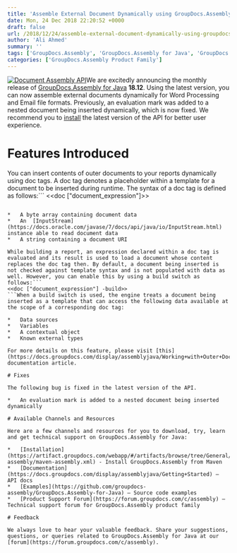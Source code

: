 ```yaml
---
title: 'Assemble External Document Dynamically using GroupDocs.Assembly for Java 18.12'
date: Mon, 24 Dec 2018 22:20:52 +0000
draft: false
url: /2018/12/24/assemble-external-document-dynamically-using-groupdocs.assembly-java-18.12/
author: 'Ali Ahmed'
summary: ''
tags: ['GroupDocs.Assembly', 'GroupDocs.Assembly for Java', 'GroupDocs.Assembly for Java Releases']
categories: ['GroupDocs.Assembly Product Family']
---
```


[![Document Assembly API](http://blog.groupdocs.com/wp-content/uploads/sites/4/2017/03/groupdocs-assembly-java-1.png)](https://www.groupdocs.com/products/assembly/java)We are excitedly announcing the monthly release of [GroupDocs.Assembly for Java](https://products.groupdocs.com/assembly/java) **18.12**. Using the latest version, you can now assemble external documents dynamically for Word Processing and Email file formats. Previously, an evaluation mark was added to a nested document being inserted dynamically, which is now fixed. We recommend you to [install](https://artifact.groupdocs.com/webapp/#/artifacts/browse/tree/General/repo/com/groupdocs/groupdocs-assembly/maven-assembly.xml) the latest version of the API for better user experience.

# Features Introduced

You can insert contents of outer documents to your reports dynamically using doc tags. A doc tag denotes a placeholder within a template for a document to be inserted during runtime. The syntax of a doc tag is defined as follows:```
<<doc ["document_expression"]>> 
```An expression declared within a doc tag is used by the engine to load a document to be inserted during runtime. The expression must return a value of one of the following types:

*   A byte array containing document data
*   An  [InputStream](https://docs.oracle.com/javase/7/docs/api/java/io/InputStream.html) instance able to read document data
*   A string containing a document URI

While building a report, an expression declared within a doc tag is evaluated and its result is used to load a document whose content replaces the doc tag then. By default, a document being inserted is not checked against template syntax and is not populated with data as well. However, you can enable this by using a build switch as follows:```
<<doc ["document_expression"] -build>> 
```When a build switch is used, the engine treats a document being inserted as a template that can access the following data available at the scope of a corresponding doc tag:

*   Data sources
*   Variables
*   A contextual object
*   Known external types

For more details on this feature, please visit [this](https://docs.groupdocs.com/display/assemblyjava/Working+with+Outer+Document+Insertion) documentation article.

# Fixes

The following bug is fixed in the latest version of the API.

*   An evaluation mark is added to a nested document being inserted dynamically

# Available Channels and Resources

Here are a few channels and resources for you to download, try, learn and get technical support on GroupDocs.Assembly for Java:

*   [Installation](https://artifact.groupdocs.com/webapp/#/artifacts/browse/tree/General/repo/com/groupdocs/groupdocs-assembly/maven-assembly.xml) - Install GroupDocs.Assembly from Maven
*   [Documentation](https://docs.groupdocs.com/display/assemblyjava/Getting+Started) – API docs
*   [Examples](https://github.com/groupdocs-assembly/GroupDocs.Assembly-for-Java) – Source code examples
*   [Product Support Forum](https://forum.groupdocs.com/c/assembly) – Technical support forum for GroupDocs.Assembly product family

# Feedback

We always love to hear your valuable feedback. Share your suggestions, questions, or queries related to GroupDocs.Assembly for Java at our [forum](https://forum.groupdocs.com/c/assembly).





